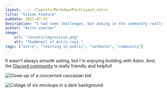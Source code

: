 ```yaml
---
layout: ../../layouts/MarkdownPostLayout.astro
title: "Vision Feature"
pubDate: 2022-07-15
description: "I had some challenges, but asking in the community really helped!"
author: "Astro Learner"
image:
    url: "/assets/img/vision.png"
    alt: "Thumbnail of Astro rays."
tags: ["astro", "learning in public", "setbacks", "community"]
---
```

It wasn't always smooth sailing, but I'm enjoying building with Astro. And, the [Discord community](https://astro.build/chat) is really friendly and helpful!

![Close-up of a concerned caucasian kid](/assets/img/vision1.png)

![Collage of six mockups in a dark background](/assets/img/vision2.png)
